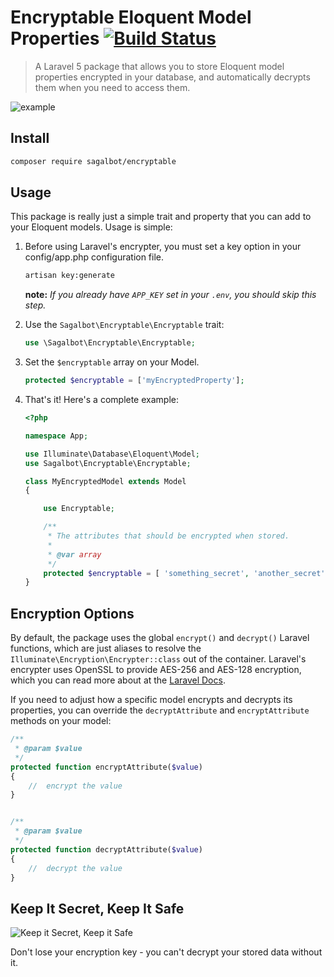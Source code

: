 # Encryptable Eloquent Model Properties [![Build Status](https://travis-ci.org/sagalbot/encryptable.svg?branch=master)](https://travis-ci.org/sagalbot/encryptable)
> A Laravel 5 package that allows you to store Eloquent model properties encrypted in your database, and automatically decrypts them when you need to access them.

![example](https://cloud.githubusercontent.com/assets/692538/25161342/4676ca96-2470-11e7-93d7-c1b5f0bd1e98.png)
 
## Install

```bash
composer require sagalbot/encryptable
```

## Usage

This package is really just a simple trait and property that you can add to your Eloquent models. Usage is simple:

1. Before using Laravel's encrypter, you must set a key option in your config/app.php configuration file. 
    ```bash
    artisan key:generate
    ```
    **note:** *If you already have `APP_KEY` set in your `.env`, you should skip this step.*

2. Use the `Sagalbot\Encryptable\Encryptable` trait:
    
    ```php
    use \Sagalbot\Encryptable\Encryptable;
    ```  
    
3. Set the `$encryptable` array on your Model.

    ```php
    protected $encryptable = ['myEncryptedProperty'];
    ```
    
4. That's it! Here's a complete example:

    ```php
    <?php
    
    namespace App;
    
    use Illuminate\Database\Eloquent\Model;
    use Sagalbot\Encryptable\Encryptable;
    
    class MyEncryptedModel extends Model
    {
    
        use Encryptable;
    
        /**
         * The attributes that should be encrypted when stored.
         *
         * @var array
         */
        protected $encryptable = [ 'something_secret', 'another_secret' ];
    }
    ```
    
## Encryption Options

By default, the package uses the global `encrypt()` and `decrypt()` Laravel functions, which are just aliases to resolve the `Illuminate\Encryption\Encrypter::class` out of the container. Laravel's encrypter uses OpenSSL to provide AES-256 and AES-128 encryption, which you can read more about at the [Laravel Docs](https://laravel.com/docs/5.4/encryption). 

If you need to adjust how a specific model encrypts and decrypts its properties, you can override the `decryptAttribute` and `encryptAttribute` methods on your model:  

```php
/**
 * @param $value
 */
protected function encryptAttribute($value)
{
    //  encrypt the value
}


/**
 * @param $value
 */
protected function decryptAttribute($value)
{
    //  decrypt the value
}
```

## Keep It Secret, Keep It Safe

![Keep it Secret, Keep it Safe](http://s2.quickmeme.com/img/65/65eed5fd6adc52ed940f76b91d507693b43aecb09b6133e0b7e3f01947e5144a.jpg)

Don't lose your encryption key - you can't decrypt your stored data without it.